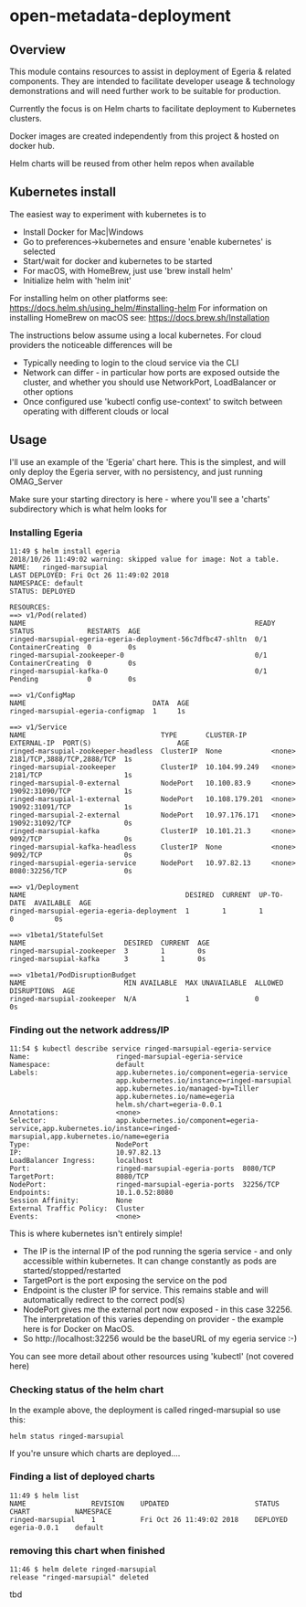 <!-- SPDX-License-Identifier: Apache-2.0 -->
<!-- Copyright Contributors to the Egeria project. -->

# open-metadata-deployment

## Overview

This module contains resources to assist in deployment of Egeria & related components. They are intended to 
facilitate developer useage & technology demonstrations and will need further work to be suitable for production.

Currently the focus is on Helm charts to facilitate deployment to Kubernetes clusters.

Docker images are created independently from this project & hosted on docker hub. 

Helm charts will be reused from other helm repos when available

## Kubernetes install

The easiest way to experiment with kubernetes is to
 * Install Docker for Mac|Windows
 * Go to preferences->kubernetes and ensure 'enable kubernetes' is selected
 * Start/wait for docker and kubernetes to be started
 * For macOS, with HomeBrew, just use 'brew install helm'
 * Initialize helm with 'helm init'
 
 For installing helm on other platforms see: https://docs.helm.sh/using_helm/#installing-helm
 For information on installing HomeBrew on macOS see: https://docs.brew.sh/Installation
 
 The instructions below assume using a local kubernetes. For cloud providers the noticeable differences will be
  * Typically needing to login to the cloud service via the CLI
  * Network can differ - in particular how ports are exposed outside the cluster, and whether you should use 
  NetworkPort, LoadBalancer or other options
  * Once configured use 'kubectl config use-context' to switch between operating with different clouds or local
## Usage

I'll use an example of the 'Egeria' chart here. This is the simplest, and will only deploy the Egeria server, with no
 persistency, and just running OMAG_Server
 
 Make sure your starting directory is here - where you'll see a 'charts' subdirectory which is what helm looks for
### Installing Egeria
 ```
 11:49 $ helm install egeria
 2018/10/26 11:49:02 warning: skipped value for image: Not a table.
 NAME:   ringed-marsupial
 LAST DEPLOYED: Fri Oct 26 11:49:02 2018
 NAMESPACE: default
 STATUS: DEPLOYED
 
 RESOURCES:
 ==> v1/Pod(related)
 NAME                                                        READY  STATUS             RESTARTS  AGE
 ringed-marsupial-egeria-egeria-deployment-56c7dfbc47-shltn  0/1    ContainerCreating  0         0s
 ringed-marsupial-zookeeper-0                                0/1    ContainerCreating  0         0s
 ringed-marsupial-kafka-0                                    0/1    Pending            0         0s
 
 ==> v1/ConfigMap
 NAME                               DATA  AGE
 ringed-marsupial-egeria-configmap  1     1s
 
 ==> v1/Service
 NAME                                 TYPE       CLUSTER-IP      EXTERNAL-IP  PORT(S)                     AGE
 ringed-marsupial-zookeeper-headless  ClusterIP  None            <none>       2181/TCP,3888/TCP,2888/TCP  1s
 ringed-marsupial-zookeeper           ClusterIP  10.104.99.249   <none>       2181/TCP                    1s
 ringed-marsupial-0-external          NodePort   10.100.83.9     <none>       19092:31090/TCP             1s
 ringed-marsupial-1-external          NodePort   10.108.179.201  <none>       19092:31091/TCP             1s
 ringed-marsupial-2-external          NodePort   10.97.176.171   <none>       19092:31092/TCP             0s
 ringed-marsupial-kafka               ClusterIP  10.101.21.3     <none>       9092/TCP                    0s
 ringed-marsupial-kafka-headless      ClusterIP  None            <none>       9092/TCP                    0s
 ringed-marsupial-egeria-service      NodePort   10.97.82.13     <none>       8080:32256/TCP              0s
 
 ==> v1/Deployment
 NAME                                       DESIRED  CURRENT  UP-TO-DATE  AVAILABLE  AGE
 ringed-marsupial-egeria-egeria-deployment  1        1        1           0          0s
 
 ==> v1beta1/StatefulSet
 NAME                        DESIRED  CURRENT  AGE
 ringed-marsupial-zookeeper  3        1        0s
 ringed-marsupial-kafka      3        1        0s
 
 ==> v1beta1/PodDisruptionBudget
 NAME                        MIN AVAILABLE  MAX UNAVAILABLE  ALLOWED DISRUPTIONS  AGE
 ringed-marsupial-zookeeper  N/A            1                0                    0s
 ```
 ### Finding out the network address/IP
```$xslt
11:54 $ kubectl describe service ringed-marsupial-egeria-service
Name:                     ringed-marsupial-egeria-service
Namespace:                default
Labels:                   app.kubernetes.io/component=egeria-service
                          app.kubernetes.io/instance=ringed-marsupial
                          app.kubernetes.io/managed-by=Tiller
                          app.kubernetes.io/name=egeria
                          helm.sh/chart=egeria-0.0.1
Annotations:              <none>
Selector:                 app.kubernetes.io/component=egeria-service,app.kubernetes.io/instance=ringed-marsupial,app.kubernetes.io/name=egeria
Type:                     NodePort
IP:                       10.97.82.13
LoadBalancer Ingress:     localhost
Port:                     ringed-marsupial-egeria-ports  8080/TCP
TargetPort:               8080/TCP
NodePort:                 ringed-marsupial-egeria-ports  32256/TCP
Endpoints:                10.1.0.52:8080
Session Affinity:         None
External Traffic Policy:  Cluster
Events:                   <none>
```
This is where kubernetes isn't entirely simple!
* The IP is the internal IP of the pod running the sgeria service - and only accessible within kubernetes. It can 
change constantly as pods are started/stopped/restarted
* TargetPort is the port exposing the service on the pod
* Endpoint is the cluster IP for service. This remains stable and will automatically redirect to the correct pod(s)
* NodePort gives me the external port now exposed - in this case 32256. The interpretation of this varies depending 
on provider - the example here is for Docker on MacOS.
* So http://localhost:32256 would be the baseURL of my egeria service :-)


You can see more detail about other resources using 
'kubectl' (not covered here) 
### Checking status of the helm chart
In the example above, the deployment is called ringed-marsupial so use this:
```
helm status ringed-marsupial
```

If you're unsure which charts are deployed....
### Finding a list of deployed charts
```$xslt
11:49 $ helm list
NAME            	REVISION	UPDATED                 	STATUS  	CHART       	NAMESPACE
ringed-marsupial	1       	Fri Oct 26 11:49:02 2018	DEPLOYED	egeria-0.0.1	default
```
### removing this chart when finished
```$xslt
11:46 $ helm delete ringed-marsupial
release "ringed-marsupial" deleted
```

 
 
 
 
 
 
 

tbd

